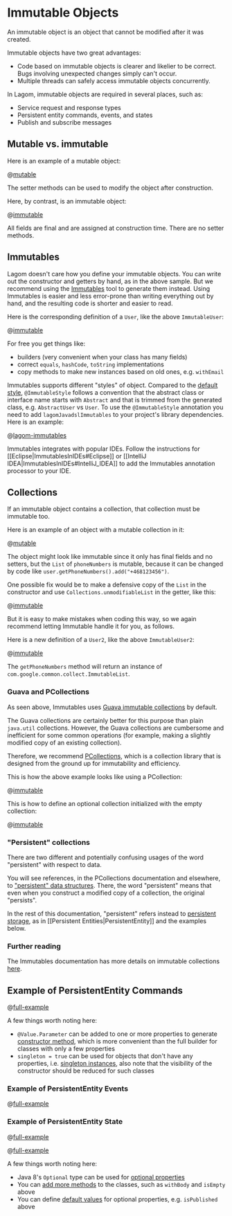 # Immutable Objects

An immutable object is an object that cannot be modified after it was created.

Immutable objects have two great advantages:

* Code based on immutable objects is clearer and likelier to be correct. Bugs involving unexpected changes simply can't occur.
* Multiple threads can safely access immutable objects concurrently.

In Lagom, immutable objects are required in several places, such as:

* Service request and response types
* Persistent entity commands, events, and states
* Publish and subscribe messages

## Mutable vs. immutable

Here is an example of a mutable object:

@[mutable](code/docs/home/immutable/MutableUser.java)

The setter methods can be used to modify the object after construction.

Here, by contrast, is an immutable object:

@[immutable](code/docs/home/immutable/ImmutableUser.java)

All fields are final and are assigned at construction time. There are no setter methods.

## Immutables

Lagom doesn't care how you define your immutable objects. You can write out the constructor and getters by hand, as in the above sample.  But we recommend using the [Immutables](https://immutables.github.io) tool to generate them instead. Using Immutables is easier and less error-prone than writing everything out by hand, and the resulting code is shorter and easier to read.

Here is the corresponding definition of a `User`, like the above `ImmutableUser`:

@[immutable](code/docs/home/immutable/AbstractUser.java)

For free you get things like:

* builders (very convenient when your class has many fields)
* correct `equals`, `hashCode`, `toString` implementations
* copy methods to make new instances based on old ones, e.g. `withEmail`

Immutables supports different "styles" of object. Compared to the [default style](https://immutables.github.io/style.html), `@ImmutableStyle` follows a convention that the abstract class or interface name starts with `Abstract` and that is trimmed from the generated class, e.g. `AbstractUser` vs `User`. To use the `@ImmutableStyle` annotation you need to add `lagomJavadslImmutables` to your project's library dependencies. Here is an example:

@[lagom-immutables](code/lagom-immutables.sbt)

Immutables integrates with popular IDEs. Follow the instructions for [[Eclipse|ImmutablesInIDEs#Eclipse]] or [[IntelliJ IDEA|ImmutablesInIDEs#IntelliJ_IDEA]] to add the Immutables annotation processor to your IDE.

## Collections

If an immutable object contains a collection, that collection must be immutable too.

Here is an example of an object with a mutable collection in it:

@[mutable](code/docs/home/immutable/MutableUser2.java)

The object might look like immutable since it only has final fields and no setters, but the `List` of `phoneNumbers` is mutable, because it can be changed by code like `user.getPhoneNumbers().add("+468123456")`.

One possible fix would be to make a defensive copy of the `List` in the constructor and use `Collections.unmodifiableList` in the getter, like this:

@[immutable](code/docs/home/immutable/ImmutableUser2.java)

But it is easy to make mistakes when coding this way, so we again recommend letting Immutable handle it for you, as follows.

Here is a new definition of a `User2`, like the above `ImmutableUser2`:

@[immutable](code/docs/home/immutable/AbstractUser2.java)

The `getPhoneNumbers` method will return an instance of `com.google.common.collect.ImmutableList`.

### Guava and PCollections

As seen above, Immutables uses [Guava immutable collections](https://github.com/google/guava/wiki/ImmutableCollectionsExplained) by default.

The Guava collections are certainly better for this purpose than plain `java.util` collections. However, the Guava collections are cumbersome and inefficient for some common operations (for example, making a slightly modified copy of an existing collection).

Therefore, we recommend [PCollections](http://pcollections.org), which is a collection library that is designed from the ground up for immutability and efficiency.

This is how the above example looks like using a PCollection:

@[immutable](code/docs/home/immutable/AbstractUser3.java)

This is how to define an optional collection initialized with the empty collection:

@[immutable](code/docs/home/immutable/AbstractUser4.java)

### "Persistent" collections

There are two different and potentially confusing usages of the word "persistent" with respect to data.

You will see references, in the PCollections documentation and elsewhere, to ["persistent" data structures](https://en.wikipedia.org/wiki/Persistent_data_structure). There, the word "persistent" means that even when you construct a modified copy of a collection, the original "persists".

In the rest of this documentation, "persistent" refers instead to [persistent storage](https://en.wikipedia.org/wiki/Persistence_(computer_science)), as in [[Persistent Entities|PersistentEntity]] and the examples below.

### Further reading

The Immutables documentation has more details on immutable collections [here](https://immutables.github.io/immutable.html#array-collection-and-map-attributes).

## Example of PersistentEntity Commands

@[full-example](../guide/cluster/code/docs/home/persistence/BlogCommand.java)

A few things worth noting here:

* `@Value.Parameter` can be added to one or more properties to generate [constructor method](https://immutables.github.io/immutable.html#constructor-method), which is more convenient than the full builder for classes with only a few properties
* `singleton = true` can be used for objects that don't have any properties, i.e. [singleton instances](https://immutables.github.io/immutable.html#singleton-instances), also note that the visibility of the constructor should be reduced for such classes

### Example of PersistentEntity Events

@[full-example](../guide/cluster/code/docs/home/persistence/BlogEvent.java)

### Example of PersistentEntity State

@[full-example](../guide/cluster/code/docs/home/persistence/AbstractBlogState.java)

@[full-example](../guide/cluster/code/docs/home/persistence/AbstractPostContent.java)

A few things worth noting here:

* Java 8's `Optional` type can be used for [optional properties](https://immutables.github.io/immutable.html#optional-attributes)
* You can [add more methods](https://immutables.github.io/immutable.html#smart-data) to the classes, such as `withBody` and `isEmpty` above
* You can define [default values](https://immutables.github.io/immutable.html#default-attributes) for optional properties, e.g. `isPublished` above
